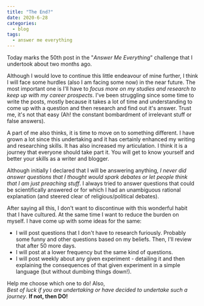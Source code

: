 ```yaml
---
title: "The End?"
date: 2020-6-28
categories:
  - blog
tags:
  - answer me everything
---
```


Today marks the 50th post in the "*Answer Me Everything*" challenge that I undertook about two months ago.

Although I would love to continue this little endeavour of mine further, I think I will face some hurdles (also I am facing some now) in the near future. The most important one is I'll have to *focus more on my studies and research to keep up with my career prospects*. I've been struggling since some time to write the posts, mostly because it takes a lot of time and understanding to come up with a question and then research and find out it's answer. Trust me, it's not that easy (Ah! the constant bombardment of irrelevant stuff or false answers).

A part of me also thinks, it is time to move on to something different. I have grown a lot since this undertaking and it has certainly enhanced my writing and researching skills. It has also increased my articulation. I think it is a journey that everyone should take part it. You will get to know yourself and better your skills as a writer and blogger.

Although initially I declared that I will be answering anything, *I never did answer questions that I thought would spark debates or let people think that I am just preaching stuff*. I always tried to answer questions that could be scientifically answered or for which I had an unambiguous rational explanation (and steered clear of religious/political debates).

After saying all this, I don't want to discontinue with this wonderful habit that I have cultured. At the same time I want to reduce the burden on myself. I have come up with some ideas for the same:  
* I will post questions that I don't have to research furiously. Probably some funny and other questions based on my beliefs. Then, I'll review that after 50 more days.  
* I will post at a lower frequency but the same kind of questions.
* I will post weekly about any given experiment - detailing it and then explaining the consequences of that given experiment in a simple language (but without dumbing things down!).

Help me choose which one to do! Also,  
*Best of luck if you are undertaking or have decided to undertake such a journey*. **If not, then DO!**
